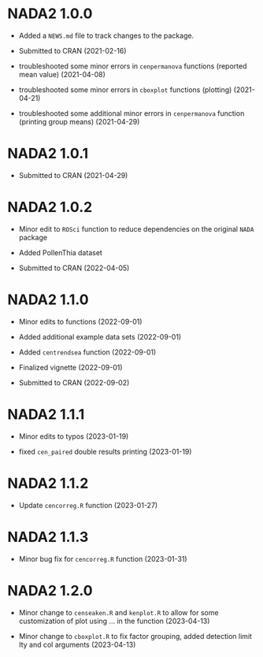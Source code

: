 # NADA2 1.0.0

* Added a `NEWS.md` file to track changes to the package.

* Submitted to CRAN (2021-02-16)

* troubleshooted some minor errors in `cenpermanova` functions (reported mean value) (2021-04-08)

* troubleshooted some minor errors in `cboxplot` functions (plotting) (2021-04-21)

* troubleshooted some additional minor errors in `cenpermanova` function (printing group means) (2021-04-29)

# NADA2 1.0.1

* Submitted to CRAN (2021-04-29)

# NADA2 1.0.2

* Minor edit to `ROSci` function to reduce dependencies on the original `NADA` package

* Added PollenThia dataset

* Submitted to CRAN (2022-04-05)

# NADA2 1.1.0

* Minor edits to functions (2022-09-01)

* Added additional example data sets (2022-09-01)

* Added `centrendsea` function (2022-09-01)

* Finalized vignette (2022-09-01)

* Submitted to CRAN (2022-09-02)


# NADA2 1.1.1

* Minor edits to typos (2023-01-19)

* fixed `cen_paired` double results printing (2023-01-19)

# NADA2 1.1.2

* Update `cencorreg.R` function (2023-01-27)

# NADA2 1.1.3

* Minor bug fix for `cencorreg.R` function (2023-01-31)

# NADA2 1.2.0

* Minor change to `censeaken.R` and `kenplot.R` to allow for some customization of plot using ... in the function (2023-04-13)

* Minor change to `cboxplot.R` to fix factor grouping, added detection limit lty and col arguments (2023-04-13) 
